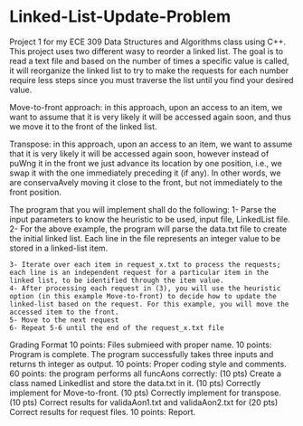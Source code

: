 # Linked-List-Update-Problem
Project 1 for my ECE 309 Data Structures and Algorithms class using C++. This project uses two different wasy to reorder a linked list. The goal is to read a text file and based on the number of times a specific value is called, it will reorganize the linked list to try to make the requests for each number require less steps since you must traverse the list until you find your desired value.

Move-to-front approach: in this approach, upon an access to an item, we want to assume that it is very likely it will be accessed again soon, and thus we move it to the front of the linked list.

Transpose: in this approach, upon an access to an item, we want to assume that it is very likely it will be accessed again soon, however instead of puWng it in the front we just advance its location by one position, i.e., we swap it with the one immediately preceding it (if any). In other words, we are conservaAvely moving it close to the front, but not immediately to the front position.

The program that you will implement shall do the following:
    1- Parse the input parameters to know the heuristic to be used, input file, LinkedList file.
    2- For the above example, the program will parse the data.txt file to create the initial linked list. Each line in the file represents an integer value to be stored in a linked-list item.
    
    3- Iterate over each item in request_x.txt to process the requests; each line is an independent request for a particular item in the linked list, to be identified through the item value.
    4- After processing each request in (3), you will use the heuristic option (in this example Move-to-front) to decide how to update the linked-list based on the request. For this example, you will move the accessed item to the front.
    5- Move to the next request
    6- Repeat 5-6 until the end of the request_x.txt file


Grading Format
    10 points: Files submieed with proper name.
    10 points: Program is complete. The program successfully takes three inputs and returns th integer as output.
    10 points: Proper coding style and comments.
    60 points: the program performs all funcAons correctly:
        (10 pts) Create a class named Linkedlist and store the data.txt in it.
        (10 pts) Correctly implement for Move-to-front.
        (10 pts) Correctly implement for transpose.
        (10 pts) Correct results for validaAon1.txt and validaAon2.txt for
        (20 pts) Correct results for request files.
    10 points: Report.
